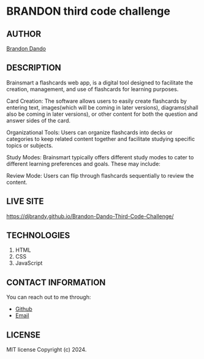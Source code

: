
# BRANDON third code challenge
## AUTHOR
[Brandon Dando](https://github.com/djBrandy)

## DESCRIPTION
Brainsmart a flashcards web app, is a digital tool designed to facilitate the creation, management, and use of flashcards for learning purposes. 

Card Creation: The software allows users to easily create flashcards by entering text, images(which will be coming in later versions), diagrams(shall also be coming in later versions), or other content for both the question and answer sides of the card. 

Organizational Tools: Users can organize flashcards into decks or categories to keep related content together and facilitate studying specific topics or subjects.

Study Modes: Brainsmart typically offers different study modes to cater to different learning preferences and goals. These may include:

Review Mode: Users can flip through flashcards sequentially to review the content.


## LIVE SITE
https://djbrandy.github.io/Brandon-Dando-Third-Code-Challenge/

## TECHNOLOGIES
1. HTML
2. CSS
3. JavaScript

## CONTACT INFORMATION
You can reach out to me through:
- [Github](https://github.com/djBrandy)
- [Email](https://mail.google.com/mail/u/0/?tab=rm&ogbl#inbox/KtbxLxGrZGPPDlpJlGVJTKSNZNvRTsXNGV?compose=new)

## LICENSE
MIT license
Copyright (c) 2024.